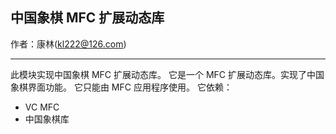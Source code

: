 ## 中国象棋 MFC 扩展动态库

作者：康林(kl222@126.com)

---------------------------------

此模块实现中国象棋 MFC 扩展动态库。
它是一个 MFC 扩展动态库。实现了中国象棋界面功能。
它只能由 MFC 应用程序使用。
它依赖：

- VC MFC
- 中国象棋库
